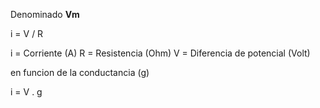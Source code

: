 
Denominado **Vm** 

i = V / R 

i = Corriente (A)
R = Resistencia (Ohm)
V = Diferencia de potencial (Volt)

en funcion de la conductancia (g)

i = V . g